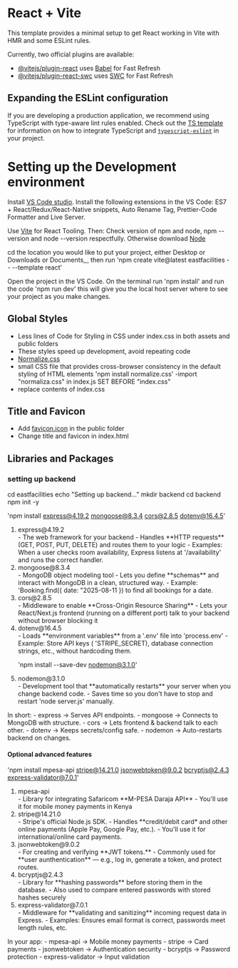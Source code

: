 # React + Vite

This template provides a minimal setup to get React working in Vite with HMR and some ESLint rules.

Currently, two official plugins are available:

- [@vitejs/plugin-react](https://github.com/vitejs/vite-plugin-react/blob/main/packages/plugin-react) uses [Babel](https://babeljs.io/) for Fast Refresh
- [@vitejs/plugin-react-swc](https://github.com/vitejs/vite-plugin-react/blob/main/packages/plugin-react-swc) uses [SWC](https://swc.rs/) for Fast Refresh

## Expanding the ESLint configuration

If you are developing a production application, we recommend using TypeScript with type-aware lint rules enabled. Check out the [TS template](https://github.com/vitejs/vite/tree/main/packages/create-vite/template-react-ts) for information on how to integrate TypeScript and [`typescript-eslint`](https://typescript-eslint.io) in your project.


# Setting up the Development environment
Install [VS Code studio](https://code.visualstudio.com/).
Install the following extensions in the VS Code: ES7 + React/Redux/React-Native snippets, Auto Rename Tag, Prettier-Code Formatter and Live Server.

Use [Vite](https://vite.dev/) for React Tooling. 
Then:
Check version of npm and node, npm --version and node --version respectfully. 
Otherwise download [Node](https://nodejs.org/en/download)

cd the location you would like to put your project, either Desktop or Downloads or Documents,,, then run 'npm create vite@latest eastfacilities -- --template react'

Open the project in the VS Code. On the terminal run 'npm install' and run the code 'npm run dev' this will give you the local host server where to see your project as you make changes.

## Global Styles
- Less lines of Code for Styling in CSS under index.css in both assets and public folders
- These styles speed up development, avoid repeating code
- [Normalize.css](https://necolas.github.io/normalize.css/)
- small CSS file that provides cross-browser consistency in the default styling of HTML elements
'npm install normalize.css'
-import "normaliza.css" in index.js
SET BEFORE "index.css"
- replace contents of index.css


## Title and Favicon
- Add [favicon.icon](https://favicon.io/favicon-converter/) in the public folder
- Change title and favicon in index.html

## Libraries and Packages
### setting up backend
cd eastfacilities
echo "Setting up backend..."
mkdir backend
cd backend
npm init -y

'npm install express@4.19.2 mongoose@8.3.4 cors@2.8.5 dotenv@16.4.5'
<ol>
<li>express@4.19.2</li>
- The web framework for your backend
- Handles **HTTP requests** (GET, POST, PUT, DELETE) and routes them to your logic
- Examples: When a user checks room availability, Express listens at '/availability' and runs the correct handler.
<li>mongoose@8.3.4</li>
- MongoDB object modeling tool
- Lets you define **schemas** and interact with MongoDB in a clean, structured way.
- Example: 'Booking.find({ date: "2025-08-11 }) to find all bookings for a date.
<li>cors@2.8.5</li>
- Middleware to enable **Cross-Origin Resource Sharing**
- Lets your React/Next.js frontend (running on a different port) talk to your backend  without browser blocking it
<li>dotenv@16.4.5</li>
- Loads **environment variables** from a '.env' file into 'process.env'
- Example: Store API keys ( 'STRIPE_SECRET), database connection strings, etc., without hardcoding them.

'npm install --save-dev nodemon@3.1.0'
<li>nodemon@3.1.0</li>
- Development tool that **automatically restarts** your server when you change backend code.
- Saves time so you don't have to stop and restart 'node server.js' manually.
</ol>
In short:
- express → Serves API endpoints.
- mongoose → Connects to MongoDB with structure.
- cors → Lets frontend & backend talk to each other.
- dotenv → Keeps secrets/config safe.
- nodemon → Auto-restarts backend on changes.

#### Optional advanced features
'npm install mpesa-api stripe@14.21.0 jsonwebtoken@9.0.2 bcryptjs@2.4.3 express-validator@7.0.1'
<ol>
<li>mpesa-api</li>
- Library for integrating Safaricom **M-PESA Daraja API**
- You'll use it for mobile money payments in Kenya
<li>stripe@14.21.0</li>
- Stripe's official Node.js SDK.
- Handles **credit/debit card* and other online payments (Apple Pay, Google Pay, etc.).
- You'll use it for international/online card payments.
<li>jsonwebtoken@9.0.2</li>
- For creating and verifying **JWT tokens.**
- Commonly used for **user aunthentication** — e.g., log in, generate a token, and protect routes.
<li>bcryptjs@2.4.3</li>
- Library for **hashing passwords** before storing them in the database.
- Also used to compare entered passwords with stored hashes securely
<li>express-validator@7.0.1</li>
- Middleware for **validating and sanitizing** incoming request data in Express.
- Examples: Ensures email format is correct, passwords meet length rules, etc.
</ol>
In your app:
- mpesa-api → Mobile money payments
- stripe → Card payments
- jsonwebtoken → Authentication security
- bcryptjs → Password protection
- express-validator → Input validation











